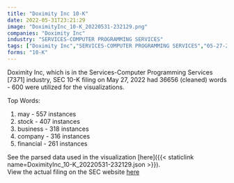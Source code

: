```yaml
---
title: "Doximity Inc 10-K"
date: 2022-05-31T23:21:29
image: "DoximityInc_10-K_20220531-232129.png"
companies: "Doximity Inc"
industry: "SERVICES-COMPUTER PROGRAMMING SERVICES"
tags: ["Doximity Inc","SERVICES-COMPUTER PROGRAMMING SERVICES","05-27-2022","10-K"]
forms: "10-K"
---
```

Doximity Inc, which is in the Services-Computer Programming Services [7371] industry, SEC 10-K filing on May 27, 2022 had 36656 (cleaned) words - 600 were utilized for the visualizations.

Top Words:
1. may - 557 instances
2. stock - 407 instances
3. business - 318 instances
4. company - 316 instances
5. financial - 261 instances


See the parsed data used in the visualization [here]({{< staticlink name=DoximityInc_10-K_20220531-232129.json >}}).  
View the actual filing on the SEC website [here](https://www.sec.gov/Archives/edgar/data/1516513/0001516513-22-000037.txt)